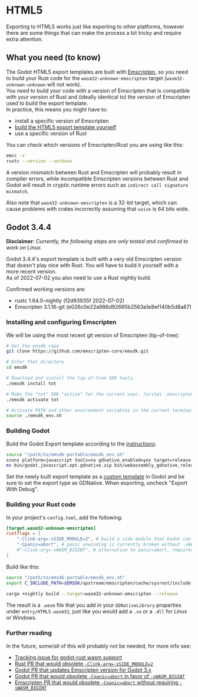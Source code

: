# HTML5

Exporting to HTML5 works just like exporting to other platforms, however there are some things that can make the process a bit tricky and require extra attention.

## What you need (to know)

The Godot HTML5 export templates are built with [Emscripten](https://emscripten.org/), so you need to build your Rust code for the `wasm32-unknown-emscripten` target (`wasm32-unknown-unknown` will not work).  
You need to build your code with a version of Emscripten that is compatible with your version of Rust and (ideally identical to) the version of Emscripten used to build the export template.  
In practice, this means you might have to:
* install a specific version of Emscripten
* [build the HTML5 export template yourself](https://docs.godotengine.org/en/stable/development/compiling/compiling_for_web.html) 
* use a specific version of Rust

You can check which versions of Emscripten/Rust you are using like this:

```bash
emcc -v
rustc --version --verbose
```

A version mismatch between Rust and Emscripten will probably result in compiler errors, while incompatible Emscripten versions between Rust and Godot will result in cryptic runtime errors such as `indirect call signature mismatch`.

Also note that `wasm32-unknown-emscripten` is a 32-bit target, which can cause problems with crates incorrectly assuming that `usize` is 64 bits wide.

## Godot 3.4.4

**Disclaimer**: _Currently, the following steps are only tested and confirmed to work on Linux._

Godot 3.4.4's export template is built with a very old Emscripten version that doesn't play nice with Rust. You will have to build it yourself with a more recent version.  
As of 2022-07-02 you also need to use a Rust nightly build.

Confirmed working versions are:
* rustc 1.64.0-nightly (f2d93935f 2022-07-02)
* Emscripten 3.1.16-git (e026c0e22a986d92695b2563a1e8ef140b5d8a87)


### Installing and configuring Emscripten

We will be using the most recent git version of Emscripten (tip-of-tree):

```bash
# Get the emsdk repo
git clone https://github.com/emscripten-core/emsdk.git

# Enter that directory
cd emsdk

# Download and install the tip-of-tree SDK tools.
./emsdk install tot

# Make the "tot" SDK "active" for the current user. (writes .emscripten file)
./emsdk activate tot

# Activate PATH and other environment variables in the current terminal
source ./emsdk_env.sh
```

### Building Godot

Build the Godot Export template according to the [instructions](https://docs.godotengine.org/en/stable/development/compiling/compiling_for_web.html):

```bash
source "/path/to/emsdk-portable/emsdk_env.sh"
scons platform=javascript tools=no gdnative_enabled=yes target=release
mv bin/godot.javascript.opt.gdnative.zip bin/webassembly_gdnative_release.zip
```

Set the newly built export template as a [custom template](https://user-images.githubusercontent.com/2171264/175822720-bcd2f1ff-0a1d-4495-9f9c-892d42e9bdcd.png) in Godot and be sure to set the export type as GDNative. When exporting, uncheck "Export With Debug".

### Building your Rust code

In your project's `config.toml`, add the following:

```toml
[target.wasm32-unknown-emscripten]
rustflags = [
	"-Clink-arg=-sSIDE_MODULE=2", # build a side module that Godot can load
	"-Cpanic=abort", # panic unwinding is currently broken without -sWASM_BIGINT, see below
	#"-Clink-arg=-sWASM_BIGINT", # alternative to panic=abort, requires building godot with -sWASM_BIGINT also
]
```

Build like this:

```bash
source "/path/to/emsdk-portable/emsdk_env.sh"
export C_INCLUDE_PATH=$EMSDK/upstream/emscripten/cache/sysroot/include
	
cargo +nightly build --target=wasm32-unknown-emscripten --release
```

The result is a `.wasm` file that you add in your `GDNativeLibrary` properties under `entry/HTML5.wasm32`, just like you would add a `.so` or a `.dll` for Linux or Windows.

### Further reading

In the future, some/all of this will probably not be needed, for more info see:
* [Tracking issue for godot-rust wasm support](https://github.com/godot-rust/godot-rust/issues/647)
* [Rust PR that would obsolete `-Clink-arg=-sSIDE_MODULE=2`](https://github.com/rust-lang/rust/pull/98358)
* [Godot PR that updates Emscripten version for Godot 3.x](https://github.com/godotengine/godot/pull/61989)
* [Godot PR that would obsolete `-Cpanic=abort` in favor of `-sWASM_BIGINT`](https://github.com/godotengine/godot/pull/62397)
* [Emscripten PR that would obsolete `-Cpanic=abort` without requiring `-sWASM_BIGINT`](https://github.com/emscripten-core/emscripten/pull/17328)